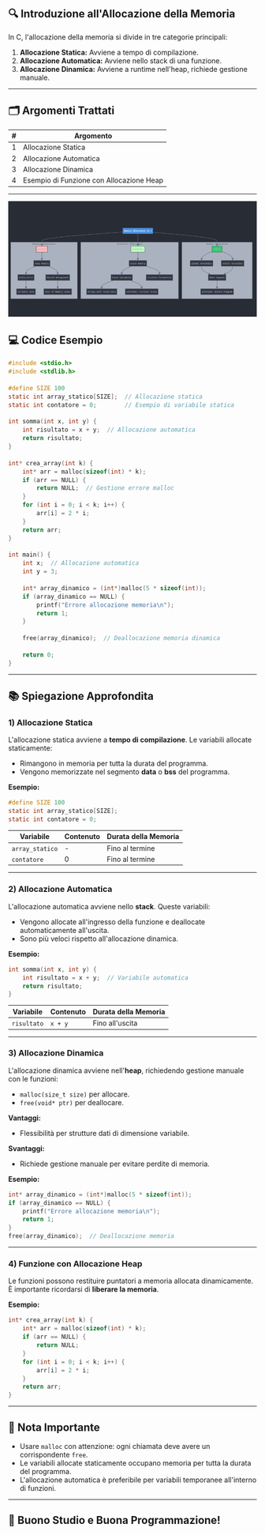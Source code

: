 
## 🔍 **Introduzione all'Allocazione della Memoria**

In C, l'allocazione della memoria si divide in tre categorie principali:

1. **Allocazione Statica:** Avviene a tempo di compilazione.  
2. **Allocazione Automatica:** Avviene nello stack di una funzione.  
3. **Allocazione Dinamica:** Avviene a runtime nell'heap, richiede gestione manuale.

---

## 🗂️ **Argomenti Trattati**

| **#** | **Argomento**                            |
|-------|------------------------------------------|
| 1     | Allocazione Statica                      |
| 2     | Allocazione Automatica                   |
| 3     | Allocazione Dinamica                     |
| 4     | Esempio di Funzione con Allocazione Heap |

---
![Esempio allocazioni](allocazioni.png)
## 💻 **Codice Esempio**
```c
#include <stdio.h>
#include <stdlib.h>

#define SIZE 100
static int array_statico[SIZE];  // Allocazione statica
static int contatore = 0;        // Esempio di variabile statica

int somma(int x, int y) {
    int risultato = x + y;  // Allocazione automatica
    return risultato;
}

int* crea_array(int k) {
    int* arr = malloc(sizeof(int) * k);
    if (arr == NULL) {
        return NULL;  // Gestione errore malloc
    }
    for (int i = 0; i < k; i++) {
        arr[i] = 2 * i;
    }
    return arr;
}

int main() {
    int x;  // Allocazione automatica
    int y = 3;

    int* array_dinamico = (int*)malloc(5 * sizeof(int));
    if (array_dinamico == NULL) {
        printf("Errore allocazione memoria\n");
        return 1;
    }

    free(array_dinamico);  // Deallocazione memoria dinamica

    return 0;
}
```

---

## 📚 **Spiegazione Approfondita**

### **1) Allocazione Statica**
L'allocazione statica avviene a **tempo di compilazione**. Le variabili allocate staticamente:

- Rimangono in memoria per tutta la durata del programma.
- Vengono memorizzate nel segmento **data** o **bss** del programma.

**Esempio:**
```c
#define SIZE 100
static int array_statico[SIZE];
static int contatore = 0;
```

| Variabile       | Contenuto | Durata della Memoria |
|-----------------|-----------|----------------------|
| `array_statico` | -         | Fino al termine     |
| `contatore`     | 0         | Fino al termine     |

---

### **2) Allocazione Automatica**
L'allocazione automatica avviene nello **stack**. Queste variabili:

- Vengono allocate all'ingresso della funzione e deallocate automaticamente all'uscita.
- Sono più veloci rispetto all'allocazione dinamica.

**Esempio:**
```c
int somma(int x, int y) {
    int risultato = x + y;  // Variabile automatica
    return risultato;
}
```

| Variabile  | Contenuto   | Durata della Memoria |
|------------|-------------|----------------------|
| `risultato`| `x + y`     | Fino all'uscita      |

---

### **3) Allocazione Dinamica**
L'allocazione dinamica avviene nell'**heap**, richiedendo gestione manuale con le funzioni:

- `malloc(size_t size)` per allocare.
- `free(void* ptr)` per deallocare.

**Vantaggi:**
- Flessibilità per strutture dati di dimensione variabile.

**Svantaggi:**
- Richiede gestione manuale per evitare perdite di memoria.

**Esempio:**
```c
int* array_dinamico = (int*)malloc(5 * sizeof(int));
if (array_dinamico == NULL) {
    printf("Errore allocazione memoria\n");
    return 1;
}
free(array_dinamico);  // Deallocazione memoria
```

---

### **4) Funzione con Allocazione Heap**

Le funzioni possono restituire puntatori a memoria allocata dinamicamente. È importante ricordarsi di **liberare la memoria**.

**Esempio:**
```c
int* crea_array(int k) {
    int* arr = malloc(sizeof(int) * k);
    if (arr == NULL) {
        return NULL;
    }
    for (int i = 0; i < k; i++) {
        arr[i] = 2 * i;
    }
    return arr;
}
```

---

## 📝 **Nota Importante**
- Usare `malloc` con attenzione: ogni chiamata deve avere un corrispondente `free`.
- Le variabili allocate staticamente occupano memoria per tutta la durata del programma.
- L'allocazione automatica è preferibile per variabili temporanee all'interno di funzioni.

---

## 🚀 **Buono Studio e Buona Programmazione!**
